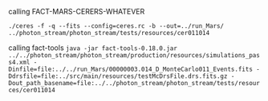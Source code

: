 calling FACT-MARS-CERERS-WHATEVER

```./ceres -f -q --fits --config=ceres.rc -b --out=../run_Mars/ ../photon_stream/photon_stream/tests/resources/cer011014```

calling fact-tools
```java -jar fact-tools-0.18.0.jar ../../photon_stream/photon_stream/production/resources/simulations_pass4.xml -Dinfile=file:../../run_Mars/00000003.014_D_MonteCarlo011_Events.fits -Ddrsfile=file:../src/main/resources/testMcDrsFile.drs.fits.gz -Dout_path_basename=file:../../photon_stream/photon_stream/tests/resources/cer011014```
